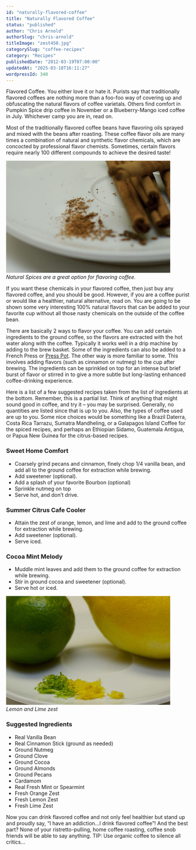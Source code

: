 ```yaml
---
id: "naturally-flavored-coffee"
title: "Naturally Flavored Coffee"
status: "published"
author: "Chris Arnold"
authorSlug: "chris-arnold"
titleImage: "zest450.jpg"
categorySlug: "coffee-recipes"
category: "Recipes"
publishedDate: "2012-03-19T07:00:00"
updatedAt: "2025-03-18T16:11:27"
wordpressId: 340
---
```


Flavored Coffee. You either love it or hate it. Purists say that traditionally flavored coffees are nothing more than a foo-foo way of covering up and obfuscating the natural flavors of coffee varietals. Others find comfort in Pumpkin Spice drip coffee in November or a Blueberry-Mango iced coffee in July. Whichever camp you are in, read on.

Most of the traditionally flavored coffee beans have flavoring oils sprayed and mixed with the beans after roasting. These coffee flavor oils are many times a combination of natural and synthetic flavor chemicals, which are concocted by professional flavor chemists. Sometimes, certain flavors require nearly 100 different compounds to achieve the desired taste!

![Natural Spices](spice4501.jpg)  
*Natural Spices are a great option for flavoring coffee.*

If you want these chemicals in your flavored coffee, then just buy any flavored coffee, and you should be good. However, if you are a coffee purist or would like a healthier, natural alternative, read on. You are going to be shown some very interesting 100% natural flavors that can be added to your favorite cup without all those nasty chemicals on the outside of the coffee bean.

There are basically 2 ways to flavor your coffee. You can add certain ingredients to the ground coffee, so the flavors are extracted with the hot water along with the coffee. Typically it works well in a drip machine by adding to the brew basket. Some of the ingredients can also be added to a French Press or [Press Pot](http://ineedcoffee.com/press-pot-tutorial/). The other way is more familiar to some. This involves adding flavors (such as cinnamon or nutmeg) to the cup after brewing. The ingredients can be sprinkled on top for an intense but brief burst of flavor or stirred in to give a more subtle but long-lasting enhanced coffee-drinking experience.

Here is a list of a few suggested recipes taken from the list of ingredients at the bottom. Remember, this is a partial list. Think of anything that might sound good in coffee, and try it – you may be surprised. Generally, no quantities are listed since that is up to you. Also, the types of coffee used are up to you. Some nice choices would be something like a Brazil Daterra, Costa Rica Tarrazu, Sumatra Mandheling, or a Galapagos Island Coffee for the spiced recipes, and perhaps an Ethiopian Sidamo, Guatemala Antigua, or Papua New Guinea for the citrus-based recipes.

### Sweet Home Comfort

-   Coarsely grind pecans and cinnamon, finely chop 1/4 vanilla bean, and add all to the ground coffee for extraction while brewing.
-   Add sweetener (optional).
-   Add a splash of your favorite Bourbon (optional)
-   Sprinkle nutmeg on top
-   Serve hot, and don’t drive.

### Summer Citrus Cafe Cooler

-   Attain the zest of orange, lemon, and lime and add to the ground coffee for extraction while brewing.
-   Add sweetener (optional).
-   Serve iced.

### Cocoa Mint Melody

-   Muddle mint leaves and add them to the ground coffee for extraction while brewing.
-   Stir in ground cocoa and sweetener (optional).
-   Serve hot or iced.

![Lemon and Lime zest](zest450.jpg)  
*Lemon and Lime zest*

### Suggested Ingredients

-   Real Vanilla Bean
-   Real Cinnamon Stick (ground as needed)
-   Ground Nutmeg
-   Ground Clove
-   Ground Cocoa
-   Ground Almonds
-   Ground Pecans
-   Cardamom
-   Real Fresh Mint or Spearmint
-   Fresh Orange Zest
-   Fresh Lemon Zest
-   Fresh Lime Zest

Now you can drink flavored coffee and not only feel healthier but stand up and proudly say, “I have an addiction…I drink flavored coffee”! And the best part? None of your ristretto-pulling, home coffee roasting, coffee snob friends will be able to say anything. TIP: Use organic coffee to silence all critics…